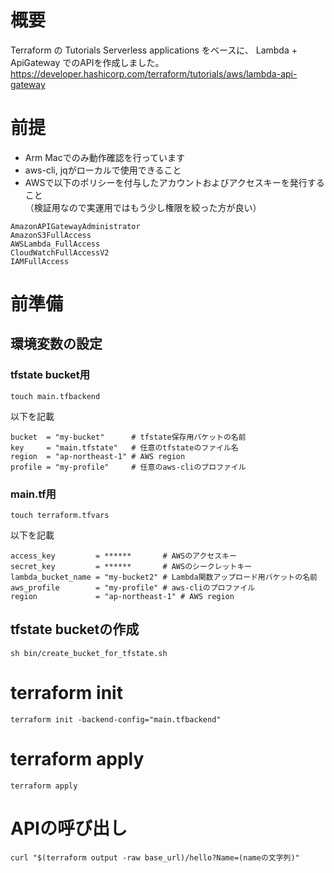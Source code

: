 # 概要
Terraform の Tutorials Serverless applications をベースに、
Lambda + ApiGateway でのAPIを作成しました。
https://developer.hashicorp.com/terraform/tutorials/aws/lambda-api-gateway

# 前提
- Arm Macでのみ動作確認を行っています
- aws-cli, jqがローカルで使用できること
- AWSで以下のポリシーを付与したアカウントおよびアクセスキーを発行すること  
  （検証用なので実運用ではもう少し権限を絞った方が良い）
```
AmazonAPIGatewayAdministrator
AmazonS3FullAccess
AWSLambda_FullAccess
CloudWatchFullAccessV2
IAMFullAccess
```

# 前準備
## 環境変数の設定
### tfstate bucket用
```
touch main.tfbackend
```

以下を記載

```
bucket  = "my-bucket"      # tfstate保存用バケットの名前
key     = "main.tfstate"   # 任意のtfstateのファイル名
region  = "ap-northeast-1" # AWS region
profile = "my-profile"     # 任意のaws-cliのプロファイル
```

### main.tf用
```
touch terraform.tfvars
```

以下を記載

```
access_key         = ******       # AWSのアクセスキー
secret_key         = ******       # AWSのシークレットキー
lambda_bucket_name = "my-bucket2" # Lambda関数アップロード用バケットの名前 
aws_profile        = "my-profile" # aws-cliのプロファイル
region             = "ap-northeast-1" # AWS region
```

## tfstate bucketの作成
```
sh bin/create_bucket_for_tfstate.sh
```

# terraform init
```
terraform init -backend-config="main.tfbackend"
```

# terraform apply
```
terraform apply
```

# APIの呼び出し
```
curl "$(terraform output -raw base_url)/hello?Name=(nameの文字列)"
```
